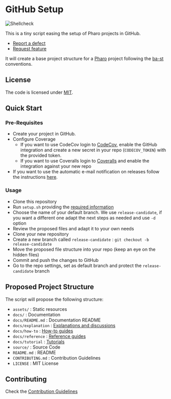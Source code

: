 # GitHub Setup

![Shellcheck](https://github.com/ba-st/GitHub-setup/workflows/Shellcheck/badge.svg?branch=master)

This is a tiny script easing the setup of Pharo projects in GitHub.

- [Report a defect](https://github.com/ba-st/GitHub-setup/issues/new?labels=Type%3A+Defect)
- [Request feature](https://github.com/ba-st/GitHub-setup/issues/new?labels=Type%3A+Feature)

It will create a base project structure for a [Pharo](https://pharo.org) project
following the [ba-st](https://github.com/ba-st) conventions.

## License

The code is licensed under [MIT](LICENSE).

## Quick Start

### Pre-Requisites

- Create your project in GitHub.
- Configure Coverage
  - If you want to use CodeCov login to [CodeCov](https://codecov.io/gh), enable
  the GitHub integration and create a new secret in your repo (`CODECOV_TOKEN`)
  with the provided token.
  - If you want to use Coveralls login to [Coveralls](https://coveralls.io)
  and enable the integration against your new repo
- If you want to use the automatic e-mail notification on releases follow the
  instructions [here](https://github.com/ba-st-actions/email-release-notification).

### Usage

- Clone this repository
- Run `setup.sh` providing the [required information](.usage.sh)
- Choose the name of your default branch. We use `release-candidate`, if you
  want a different one adapt the next steps as needed and use `-d` option
- Review the proposed files and adapt it to your own needs
- Clone your new repository
- Create a new branch called `release-candidate` : `git checkout -b release-candidate`
- Move the proposed file structure into your repo (keep an eye on the hidden files)
- Commit and push the changes to GitHub
- Go to the repo settings, set as default branch and protect the
  `release-candidate` branch

## Proposed Project Structure

The script will propose the following structure:

- `assets/` : Static resources
- `docs/` : Documentation
- `docs/README.md` : Documentation README
- `docs/explanation` : [Explanations and discussions](https://documentation.divio.com/explanation/)
- `docs/how-to` : [How-to guides](https://documentation.divio.com/how-to-guides/)
- `docs/reference` : [Reference guides](https://documentation.divio.com/reference/)
- `docs/tutorial` : [Tutorials](https://documentation.divio.com/tutorials/)
- `source/` : Source Code
- `README.md` : README
- `CONTRIBUTING.md` : Contribution Guidelines
- `LICENSE` : MIT License

## Contributing

Check the [Contribution Guidelines](CONTRIBUTING.md)

